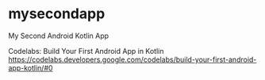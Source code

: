 # mysecondapp
My Second Android Kotlin App

Codelabs: Build Your First Android App in Kotlin
https://codelabs.developers.google.com/codelabs/build-your-first-android-app-kotlin/#0

